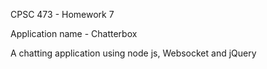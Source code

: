 CPSC 473 - Homework 7

Application name - Chatterbox

A chatting application using node js, Websocket and jQuery

